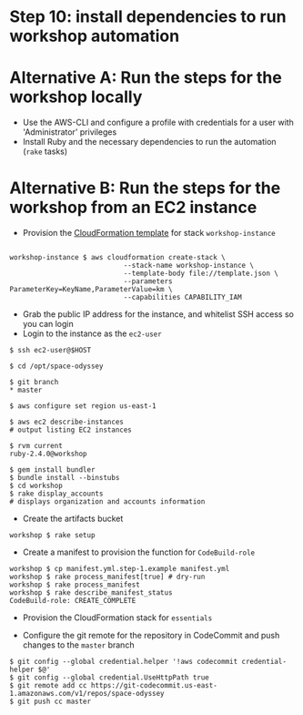 Step 10: install dependencies to run workshop automation
====

Alternative A: Run the steps for the workshop locally 
=====

- Use the AWS-CLI and configure a profile with credentials for a user with 'Administrator' privileges
- Install Ruby and the necessary dependencies to run the automation (```rake``` tasks) 
 
Alternative B: Run the steps for the workshop from an EC2 instance
=====
   
- Provision the [CloudFormation template]("../../../templates/bootstrap/workshop-instance/template.json") for stack ```workshop-instance```

```

workshop-instance $ aws cloudformation create-stack \
                            --stack-name workshop-instance \
                            --template-body file://template.json \
                            --parameters ParameterKey=KeyName,ParameterValue=km \
                            --capabilities CAPABILITY_IAM

```

- Grab the public IP address for the instance, and whitelist SSH access so you can login
- Login to the instance as the ```ec2-user```

```
$ ssh ec2-user@$HOST

$ cd /opt/space-odyssey

$ git branch
* master

$ aws configure set region us-east-1

$ aws ec2 describe-instances
# output listing EC2 instances 

$ rvm current
ruby-2.4.0@workshop

$ gem install bundler
$ bundle install --binstubs
$ cd workshop
$ rake display_accounts
# displays organization and accounts information

```

- Create the artifacts bucket

```
workshop $ rake setup
```

- Create a manifest to provision the function for ```CodeBuild-role```

```
workshop $ cp manifest.yml.step-1.example manifest.yml
workshop $ rake process_manifest[true] # dry-run
workshop $ rake process_manifest
workshop $ rake describe_manifest_status
CodeBuild-role: CREATE_COMPLETE

```

- Provision the CloudFormation stack for ```essentials```

- Configure the git remote for the repository in CodeCommit and push changes to the ```master``` branch

```
$ git config --global credential.helper '!aws codecommit credential-helper $@'
$ git config --global credential.UseHttpPath true
$ git remote add cc https://git-codecommit.us-east-1.amazonaws.com/v1/repos/space-odyssey
$ git push cc master

```